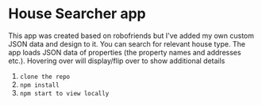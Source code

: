 # House Searcher app
This app was created based on robofriends but I've added my own custom JSON data and design to it. You can search for relevant house type. The app loads JSON data of properties (the property names and addresses etc.). Hovering over will display/flip over to show additional details 

1. `clone the repo`
2. `npm install`
3. `npm start to view locally`
